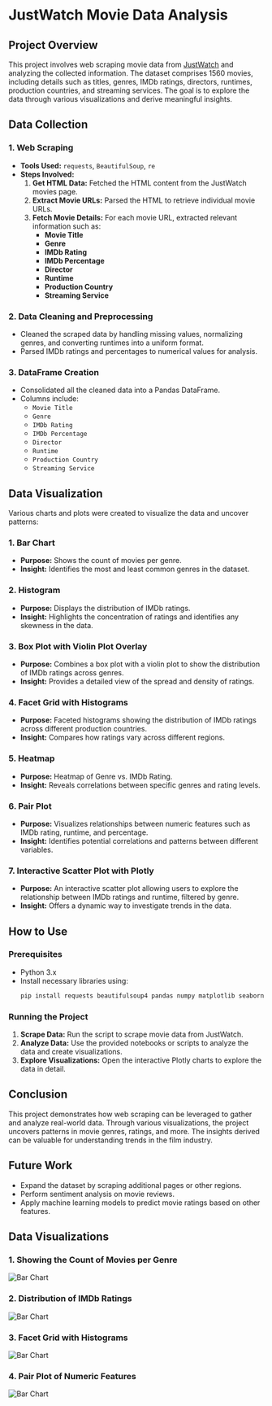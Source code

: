 # JustWatch Movie Data Analysis

## Project Overview

This project involves web scraping movie data from [JustWatch](https://www.justwatch.com/us/movies) and analyzing the collected information. The dataset comprises 1560 movies, including details such as titles, genres, IMDb ratings, directors, runtimes, production countries, and streaming services. The goal is to explore the data through various visualizations and derive meaningful insights.

## Data Collection

### 1. Web Scraping
- **Tools Used:** `requests`, `BeautifulSoup`, `re`
- **Steps Involved:**
  1. **Get HTML Data:** Fetched the HTML content from the JustWatch movies page.
  2. **Extract Movie URLs:** Parsed the HTML to retrieve individual movie URLs.
  3. **Fetch Movie Details:** For each movie URL, extracted relevant information such as:
     - **Movie Title**
     - **Genre**
     - **IMDb Rating**
     - **IMDb Percentage**
     - **Director**
     - **Runtime**
     - **Production Country**
     - **Streaming Service**

### 2. Data Cleaning and Preprocessing
- Cleaned the scraped data by handling missing values, normalizing genres, and converting runtimes into a uniform format.
- Parsed IMDb ratings and percentages to numerical values for analysis.

### 3. DataFrame Creation
- Consolidated all the cleaned data into a Pandas DataFrame.
- Columns include:
  - `Movie Title`
  - `Genre`
  - `IMDb Rating`
  - `IMDb Percentage`
  - `Director`
  - `Runtime`
  - `Production Country`
  - `Streaming Service`

## Data Visualization

Various charts and plots were created to visualize the data and uncover patterns:

### 1. Bar Chart
- **Purpose:** Shows the count of movies per genre.
- **Insight:** Identifies the most and least common genres in the dataset.

### 2. Histogram
- **Purpose:** Displays the distribution of IMDb ratings.
- **Insight:** Highlights the concentration of ratings and identifies any skewness in the data.

### 3. Box Plot with Violin Plot Overlay
- **Purpose:** Combines a box plot with a violin plot to show the distribution of IMDb ratings across genres.
- **Insight:** Provides a detailed view of the spread and density of ratings.

### 4. Facet Grid with Histograms
- **Purpose:** Faceted histograms showing the distribution of IMDb ratings across different production countries.
- **Insight:** Compares how ratings vary across different regions.

### 5. Heatmap
- **Purpose:** Heatmap of Genre vs. IMDb Rating.
- **Insight:** Reveals correlations between specific genres and rating levels.

### 6. Pair Plot
- **Purpose:** Visualizes relationships between numeric features such as IMDb rating, runtime, and percentage.
- **Insight:** Identifies potential correlations and patterns between different variables.

### 7. Interactive Scatter Plot with Plotly
- **Purpose:** An interactive scatter plot allowing users to explore the relationship between IMDb ratings and runtime, filtered by genre.
- **Insight:** Offers a dynamic way to investigate trends in the data.

## How to Use

### Prerequisites
- Python 3.x
- Install necessary libraries using:
  ```bash
  pip install requests beautifulsoup4 pandas numpy matplotlib seaborn plotly
  ```

### Running the Project
1. **Scrape Data:** Run the script to scrape movie data from JustWatch.
2. **Analyze Data:** Use the provided notebooks or scripts to analyze the data and create visualizations.
3. **Explore Visualizations:** Open the interactive Plotly charts to explore the data in detail.

## Conclusion

This project demonstrates how web scraping can be leveraged to gather and analyze real-world data. Through various visualizations, the project uncovers patterns in movie genres, ratings, and more. The insights derived can be valuable for understanding trends in the film industry.

## Future Work
- Expand the dataset by scraping additional pages or other regions.
- Perform sentiment analysis on movie reviews.
- Apply machine learning models to predict movie ratings based on other features.

## Data Visualizations

### 1. Showing the Count of Movies per Genre
![Bar Chart](https://github.com/raaz12p/JustWatch-Movie-Data-Management/blob/main/1_Showing%20the%20count%20of%20movies%20per%20genre.png)

### 2. Distribution of IMDb Ratings
![Bar Chart](https://github.com/raaz12p/JustWatch-Movie-Data-Management/blob/main/2_Distribution%20of%20IMDb%20ratings.png)

### 3. Facet Grid with Histograms
![Bar Chart](https://github.com/raaz12p/JustWatch-Movie-Data-Management/blob/main/4%20Facet%20Grid%20with%20Histograms.png)

### 4. Pair Plot of Numeric Features
![Bar Chart](https://github.com/raaz12p/JustWatch-Movie-Data-Management/blob/main/6%20Pair%20Plot%20of%20Numeric%20Features.png)




